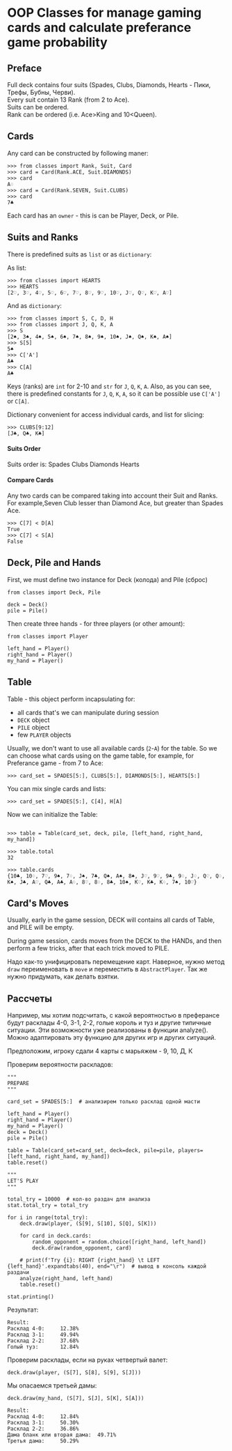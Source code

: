 OOP Classes for manage gaming cards and calculate preferance game probability
====================================

Preface
--------------------

Full deck contains four suits (Spades, Clubs, Diamonds, Hearts - Пики, Трефы, Бубны, Черви).  
Every suit contain 13 Rank (from 2 to Ace).  
Suits can be ordered.  
Rank can be ordered (i.e. Ace>King and 10<Queen).   

Cards
-------------------

Any card can be constructed by following maner:

```pycon
>>> from classes import Rank, Suit, Card
>>> card = Card(Rank.ACE, Suit.DIAMONDS)
>>> card
A♢
>>> card = Card(Rank.SEVEN, Suit.CLUBS)
>>> card
7♣
```

Each card has an `owner` - this is can be Player, Deck, or Pile.


Suits and Ranks
-------------------------------

There is predefined suits as `list` or as `dictionary`:

As list:

```pycon
>>> from classes import HEARTS
>>> HEARTS
[2♡, 3♡, 4♡, 5♡, 6♡, 7♡, 8♡, 9♡, 10♡, J♡, Q♡, K♡, A♡]
```

And as `dictionary`:

```pycon
>>> from classes import S, C, D, H
>>> from classes import J, Q, K, A
>>> S
[2♠️, 3♠️, 4♠️, 5♠️, 6♠️, 7♠️, 8♠️, 9♠️, 10♠️, J♠️, Q♠️, K♠️, A♠️]
>>> S[5]
5♠
>>> C['A']
A♣
>>> C[A]
A♣
```

Keys (ranks) are `int` for 2-10 and `str` for `J`, `Q`, `K`, `A`. Also, as you can see, there is predefined constants for `J`, `Q`, `K`, `A`,
so it can be possible use `C['A']` or `C[A]`.

Dictionary convenient for access individual cards, and list for slicing:

```pycon
>>> CLUBS[9:12]
[J♣, Q♣, K♣]
```

#### Suits Order

Suits order is: Spades Clubs Diamonds Hearts

#### Compare Cards

Any two cards can be compared taking into account their Suit and Ranks.
For example,Seven Club lesser than Diamond Ace, but greater than Spades Ace.

```pycon
>>> C[7] < D[A]
True
>>> C[7] < S[A]
False
```


Deck, Pile and Hands
-------------------------

First, we must define two instance for Deck (колода) and Pile (сброс)

```pycon
from classes import Deck, Pile

deck = Deck()
pile = Pile()
```

Then create three hands - for three players  (or other amount): 

```pycon
from classes import Player

left_hand = Player()
right_hand = Player()
my_hand = Player()
```


Table
-----------------------

Table - this object perform incapsulating for:

- all cards that's we can manipulate during session
- `DECK` object
- `PILE` object
- few `PLAYER` objects
  
Usually, we don't want to use all available cards (`2`-`A`) for the table. So we can choose what cards using on 
the game table, for example, for Preferance game - from 7 to Ace:

```pycon
>>> card_set = SPADES[5:], CLUBS[5:], DIAMONDS[5:], HEARTS[5:]
```

You can mix single cards and lists:

```pycon
>>> card_set = SPADES[5:], C[4], H[A]
```

Now we can initialize the Table:


```pycon

>>> table = Table(card_set, deck, pile, [left_hand, right_hand, my_hand])

>>> table.total
32

>>> table.cards
{10♣, 10♢, 7♡, 9♠, 7♢, J♠, 7♣, Q♠, A♠, 8♠, J♡, 9♡, 9♣, 9♢, J♢, Q♡, Q♢, K♠, J♣, A♡, Q♣, A♣, A♢, 8♡, 8♢, 8♣, 10♠, K♡, K♣, K♢, 7♠, 10♡}
```

Card's Moves
------------------------

Usually, early in the game session, DECK will contains all cards of Table, and PILE will be empty.

During game session, cards moves from the DECK to the HANDs, and then perform a few tricks, after that each trick moved to PILE.


Надо как-то унифицировать перемещение карт.
Наверное, нужно метод `draw` переименовать в `move` и переместить в `AbstractPlayer`.
Так же нужно придумать, как делать взятки.




Рассчеты
-------------------------

Например, мы хотим подсчитать, с какой вероятностью в преферансе будут расклады 4-0, 3-1, 2-2, голые король и туз
и другие типичные ситуации. Эти возможности уже реализованы в функции analyze(). Можно адаптировать эту
функцию для других игр и других ситуаций.

Предположим, игроку сдали 4 карты с марьяжем - 9, 10, Д, К

Проверим вероятности раскладов:

```pycon
"""
PREPARE
"""

card_set = SPADES[5:]  # анализирем только расклад одной масти

left_hand = Player()
right_hand = Player()
my_hand = Player()
deck = Deck()
pile = Pile()

table = Table(card_set=card_set, deck=deck, pile=pile, players=[left_hand, right_hand, my_hand])
table.reset()

"""
LET'S PLAY
"""

total_try = 10000  # кол-во раздач для анализа
stat.total_try = total_try

for i in range(total_try):
    deck.draw(player, (S[9], S[10], S[Q], S[K]))

    for card in deck.cards:
        random_opponent = random.choice([right_hand, left_hand])
        deck.draw(random_opponent, card)

    # print(f'Try {i}: RIGHT {right_hand} \t LEFT {left_hand}'.expandtabs(40), end="\r")  # вывод в консоль каждой раздачи
    analyze(right_hand, left_hand)
    table.reset()

stat.printing()
```

Результат:
```shell
Result:
Расклад 4-0:     12.38%
Расклад 3-1:     49.94%
Расклад 2-2:     37.68%
Голый туз:       12.84%
```

Проверим расклады, если на руках четвертый валет:

```pycon
deck.draw(player, (S[7], S[8], S[9], S[J]))
```

Мы опасаемся третьей дамы:
```pycon
deck.draw(my_hand, (S[7], S[J], S[K], S[A]))

Result:
Расклад 4-0:	 12.84%
Расклад 3-1:	 50.30%
Расклад 2-2:	 36.86%
Дама бланк или вторая дама:	 49.71%
Третья дама:	 50.29%
```